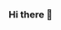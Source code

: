 ### Hi there 👋
<head>
  <meta name="google-site-verification" content="XLRCagQF7mOLQe66loR_KnLeuR3CNR6yLvzazSnm8QE" />
</head>
<!--
**frauikram/frauikram** is a ✨ _special_ ✨ repository because its `README.md` (this file) appears on your GitHub profile.

Here are some ideas to get you started:

- 🔭 I’m currently working on ...
- 🌱 I’m currently learning ...
- 👯 I’m looking to collaborate on ...
- 🤔 I’m looking for help with ...
- 💬 Ask me about ...
- 📫 How to reach me: ...
- 😄 Pronouns: ...
- ⚡ Fun fact: ...
-->
